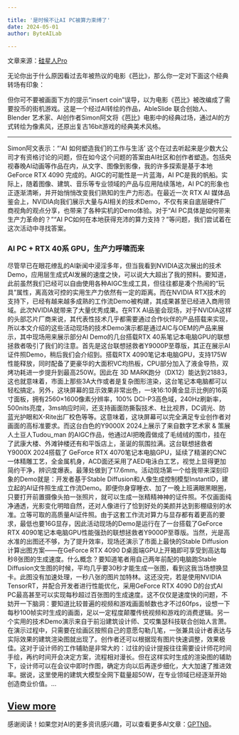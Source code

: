 ```yaml
---

title: '是时候不让AI PC被算力束缚了'
date: 2024-05-01
author: ByteAILab

---
```


文章来源：[硅星人Pro](https://mp.weixin.qq.com/s/oI3fsQVaO-BsUbhiqaW8pw)

无论你出于什么原因看过去年被热议的电影《芭比》，那么你一定对下面这个经典转场有印象：

但你可不要被画面下方的提示“insert coin”误导，以为电影《芭比》被改编成了需要投币的街机游戏。这是一个经过AI转绘的作品，AbleSlide 联合创始人、Blender 艺术家、AI创作者Simon阿文将《芭比》电影中的经典过场，通过AI的方式转绘为像素风，还原出复古16bit游戏的经典美术风格。

---
Simon阿文表示：“‘AI 如何塑造我们的工作与生活’ 这个在过去听起来是少数大公司才有资格讨论的问题，但在如今这个问题的答案由AI社区和创作者塑造。包括央视春晚AI动画等作品在内，从文字、图像到影像，我的许多探索是基于本地GeForce RTX 4090 完成的。AIGC的可能性是一片蓝海，AI PC是我的帆船。实际上，随着图像、建筑、音乐等专业领域的产品与应用陆续落地，AI PC的形象也正逐渐清晰，并开始悄悄改变我们熟知的生产力形态。在最近一次 RTX AI 媒体品鉴会上，NVIDIA向我们展示大量与AI相关的技术Demo，不仅有来自底层硬件厂商视角的观点分享，也带来了各种实机的Demo体验。对于“AI PC具体是如何带来生产力革命的？”“AI PC如何在本地获得充沛的算力支持？”等问题，我们尝试着在这次活动中寻找答案。

### AI PC + RTX 40系 GPU，生产力呼啸而来

尽管早已在眼花缭乱的AI新闻中浸淫多年，但当我看到NVIDIA这次展出的技术Demo，应用层生成式AI发展的速度之快，可以说大大超出了我的预料。要知道，此前虽然我们已经可以自由使用各种AIGC生成工具，但往往都是凑个热闹的“玩具”属性，离高效可控的实用生产力依然有一定的距离。而在NVIDIA RTX技术的支持下，已经有越来越多成熟的工作流Demo被构建，其成果甚至已经进入商用领域。此次NVIDIA就带来了大量优秀成果。在RTX AI品鉴会现场，对于NVIDIA这样的头部芯片厂商来说，其代表性技术几乎都需要通过合作伙伴的产品搭载来实现，所以本文介绍的这些活动现场的技术Demo演示都是通过AIC与OEM的产品来展示，其中现场用来展示部分AI Demo的几台搭载RTX 40系笔记本电脑GPU的联想拯救者吸引了我们的注意。首先是这台联想拯救者Y9000P至尊版，其正在展示AI证件照Demo，稍后我们会介绍到。搭载RTX 4090笔记本电脑GPU，支持175W性能释放，同时配备了更豪华的大面积VC均热板，CPU部分加入了液金导热，双烤功耗进一步提升到最高250W。因此在 3D MARK跑分（DX12）能达到21883，这也就意味着，市面上那些3A大作或者是复杂图形渲染，这台笔记本电脑都可以轻松搞定。另外，这块屏幕的显示效果非常出色，一块16:10黄金显示比例的16英寸面板，拥有2560×1600像素分辨率，100% DCI-P3高色域，240Hz刷新率，500nits亮度，3ms响应时间，还支持画面防撕裂技术、杜比视界，DC调光、防蓝光护眼和X-Rite出厂校色等等。这意味着，这块屏幕可以完全满足专业创作者对画面的高标准要求。而这台白色的Y9000X 2024上展示了来自数字艺术家 & 策展人土豆人Tudou_man 的AIGC作品，他通过AI把晚霞做成了毛绒绒的围巾，挂在了武康大楼、外滩钟楼还有和平饭店上，圣诞的氛围拉满。这台联想拯救者 Y9000X 2024搭载了 GeForce RTX 4070笔记本电脑GPU，延续了精湛的CNC一体精雕工艺，全金属机身，ACD面还采用了AED电泳白工艺，视觉上显得更加简约干净，辨识度爆表。最薄处做到了17.6mm。活动现场第一个给我带来深刻印象的Demo就是：开发者基于Stable Diffusion和人像生成控制模型InstantID，建立起的AI证件照生成工作流Demo。即便你身穿睡衣、加了一晚上班满眼黑眼圈，只要打开前置摄像头拍一张照片，就可以生成一张精精神神的证件照。不仅画面纯净通透，光影变化明暗自然，还对人像进行了恰到好处的美颜并达到影棚级别的水准。立等可取的高质量AI证件照。由于这套工作流对算力与显存都有着更高的要求，最低也要16G显存，因此活动现场的Demo是运行在了一台搭载了GeForce RTX 4090笔记本电脑GPU性能强劲的联想拯救者Y9000P至尊版。当然，光是高水准的出图还不够，为了提升效率，现场还演示了市面上最快的Stable Diffusion 计算出图方案——在GeForce RTX 4090 D桌面端GPU上开箱即可享受到高达每秒8张图的生成速度。什么概念？要知道笔者用自己两年前配的电脑跑Stable Diffusion文生图的时候，平均几乎要30秒才能生成一张图，看到这我当场想换显卡。此图没有加速处理，一秒八张的图片加特林。这还没完，若是使用NVIDIA TensorRT，并配合开发者进行性能优化，采用GeForce RTX 4090 D的台式AI PC最高甚至可以实现每秒超过百张图的生成速度。这不仅仅是速度快的问题，不妨开一下脑洞：要知道比较普遍的视频和游戏画面帧数也才不过60fps，设想一下每秒100帧实时生成的画面，足以一定程度颠覆传统视频和游戏的消费逻辑。另一个实用的技术Demo演示来自于前沿建筑设计师、艾哎集瑟科技联合创始人言萧。在演示过程中，只需要在绘画区按照自己的意愿勾勒几笔，一张兼具设计者表达与实际效果的建筑渲染图就出现了。创作者还可以根据现有图片快速调整，效果极佳。这对于设计师的工作辅助是非常大的：过往的设计提报往往需要设计师花时间手绘，再约时间开会决定方案，流程相对漫长。但在这样实时生成的渲染图的辅助下，设计师可以在会议中即时作图，确定方向以后再逐步细化，大大加速了推进效率。据说，这里使用的建筑大模型全网下载量超50W，在专业领域已经逐渐开始创造商业价值。...

[View more](https://www.aixinzhijie.com/article/6845604)
---
感谢阅读！如果您对AI的更多资讯感兴趣，可以查看更多AI文章：[GPTNB](https://gptnb.com)。